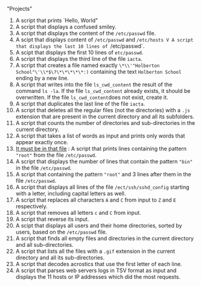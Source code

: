 "Projects"
1. A script that prints `Hello, World"
2. A script that displays a confused smiley.
3. A script that displays the content of the `/etc/passwd` file.
4. A scipt that displays content of `/etc/passwd` and `/etc/hosts V A script that displays the last 10 lines of `/etc/passwd`.
5. A scipt that displays the first 10 lines of `etc/passwd`.
6. A script that displays the third line of the file `iacta`.
7. A script that creates a file named exactly `\*\\'"Holberton School"\'\\*$\?\*\*\*\*\*:)` containing the text `Holberton School` ending by a new line.
8. A script that writes into the file `ls_cwd_content` the result of the command `ls -la`. If the file `ls_cwd_content` already exists, it should be overwritten. If the file `ls_cwd_content`does not exist, create it.
9. A script that duplicates the last line of the file `iacta`.
10. A script that deletes all the regular files (not the directories) with a `.js` extension that are present in the current directory and all its subfolders.
11. A script that counts the number of directories and sub-directories in the current directory.
13. A script that takes a list of words as input and prints only words that appear exactly once.
14. [It must be in that file](./14-findthatword) : A script that prints lines containing the pattern `"root"` from the file `/etc/passwd`.
15. A script that displays the number of lines that contain the pattern `"bin"` in the file `/etc/passwd`.
16. A script that containing the pattern `"root"` and 3 lines after them in the file `/etc/passwd`.
18. A script that displays all lines of the file `/ect/ssh/sshd_config` starting with a letter, including capital letters as well.
19. A script that replaces all characters `A` and `C` from input to `Z` and `E` respectively.
20. A script that removes all letters `c` and `C` from input.
21. A script that reverse its input.
22. A scipt that displays all users and their home directories, sorted by users, based on the `/etc/passwd` file.
23. A script that finds all empty files and directories in the current directory and all sub-directories.
24. A script that lists all the files with a `.gif` extension in the current directory and all its sub-directories.
25. A script that decodes acrostics that use the first letter of each line.
26. A script that parses web servers logs in TSV format as input and displays the 11 hosts or IP addresses which did the most requests.
                                                                                     

